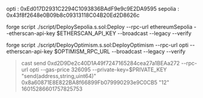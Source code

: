 opti : 0xEd017D2931C2294C1093836BAdF9e9c9E2DA9595
sepolia : 0x43f8f2648e0B09b8c09313118C04B20Ed2D8626c




forge script ./script/DeploySepolia.s.sol:Deploy --rpc-url ethereumSepolia --etherscan-api-key $ETHERSCAN_API_KEY --broadcast --legacy --verify

forge script ./script/DeployOptimism.s.sol:DeployOptimism --rpc-url opti --etherscan-api-key $OPTIMISM_RPC_URL --broadcast --legacy --verify


> cast send 0xd2D9De2c40D1A49f7247165284cea27a1BEAa272 --rpc-url opti --gas-price 326095 --private-key=$PRIVATE_KEY "send(address,string,uint64)" 0x8a60871E8E822BA8f66899Fb079990293e9C0CB5 "12" 16015286601757825753 